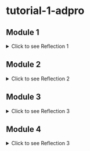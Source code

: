# tutorial-1-adpro

## Module 1
<details>
<summary>Click to see Reflection 1</summary>

### Reflection 1

1. Clean Code Principles Applied:

    - Meaningful Names: All classes, methods, and variables are given descriptive names, making the code self-documenting and easy to understand.
    - Single Responsibility: Each controller method is responsible for a single operation, adhering to the Single Responsibility Principle.
    - Consistent Formatting: The code consistently uses indentation and spacing, enhancing its readability.

2. Secure Coding Practices Implemented:

    - Exception Handling: The application uses IllegalArgumentException to handle invalid arguments, which is a good practice for providing meaningful feedback.
    - Stateless Controllers: The controller is stateless, preventing issues that arise from maintaining state across requests.
    - Business Logic Delegation: Business logic is properly delegated to the service layer, keeping the controller focused on HTTP handling.

3. Best Practices Followed in Spring Boot Development:

    - Dependency Injection: Dependency injection via Spring's @Autowired is used for injecting ProductService into the ProductController.
    - Annotation-Based Configuration: Use of @Controller, @RequestMapping, @GetMapping, and @PostMapping for defining RESTful endpoints is a common and recommended practice.
    - Layered Architecture: Clear separation of concerns among controllers, services, repositories, and models, which promotes maintainability and testability.
    Lombok Usage: Utilization of Lombok annotations (@Getter and @Setter) to reduce boilerplate code in the Product model class.

### Reflection 2
#### 1. Unit Test
After implementing the unit tests for my Spring Boot application, I feel more confident in the robustness of my code. 

To ensure our unit tests are comprehensive enough to verify our program, we focus on the following strategies:

- Code Coverage: Utilizing tools like JaCoCo to measure the percentage of code covered by tests. Aiming for high coverage, such as 80% or above, is generally considered good practice 4.
- Edge Cases: Including tests for edge cases and unexpected inputs to ensure robustness against potential issues 4.
- Readability and Maintenance: Keeping tests simple and readable, using patterns like Arrange-Act-Assert, and avoiding logic in tests to make them maintainable and understandable

100% code coverage may sound ideal, but it doesn't necessarily mean that the code is bug-free. High coverage can indicate that many lines of code have been executed during testing, but it doesn't guarantee that all possible combinations of inputs and states have been tested. 

#### 2. Functional Test

 I've identified some areas where we can improve code cleanliness and maintainability while ensuring that the new code doesn't compromise code quality:

1. Duplication of Setup Procedures:
    - It appears that the new test suite duplicates setup procedures and instance variables from the existing CreateProductFunctionalTest class. This could lead to code redundancy and increase maintenance efforts.
    - To address this, I suggest creating a base test class that encapsulates common setup procedures and variables. Both test suites can then extend this base class, reducing duplication and ensuring consistent setup across tests.

2. Hardcoded Test Data:
   - The use of hardcoded values like "Test Product" and quantity "10" limits the flexibility of our tests and may not cover various scenarios.
   - To enhance test coverage and flexibility, we should consider parameterizing test data or using data providers. This approach allows us to run tests with different inputs without modifying the test logic.

3. Lack of Abstraction:
   - Direct interactions with web elements in the test methods can make tests hard to read and maintain, particularly if the UI changes.
   - To address this issue, I will implement the Page Object Model (POM) pattern. By creating classes that represent pages or components of the web application, we can encapsulate interactions with web elements, making our tests more readable and maintainable.

4. Tightly Coupled Test and Implementation Details:
     - The test suite seems tightly coupled to specific implementation details of the web application, such as element IDs and HTML structure. This could make our tests fragile to UI changes.
     - To mitigate this risk, we should reduce our reliance on specific implementation details by using more stable selectors or relying on text that is less likely to change. Implementing the POM pattern can also help isolate UI changes to specific classes, making updates easier to manage.

By addressing these issues, we can enhance the cleanliness and maintainability of our new functional test suite, ensuring that it remains a valuable asset for verifying the functionality of our application.

Note : Latest html template is on the functional-test branch (Edit: html template already updated on master, module 2)
</details>


## Module 2
<details>
<summary>Click to see Reflection 2 </summary>
### Reflection 1
1. Switched to Constructor Injection

    Original Issue: I used @Autowired on fields in my service classes. This approach isn't ideal because it makes testing harder, allows dependencies to be changed after creation, and makes it less clear what dependencies a class needs.

    Solution: I changed to using constructor injection. This means I now pass dependencies through the constructor, making our code cleaner, easier to test, and ensuring dependencies can't be changed once set. This aligns with recommended practices and improves our code's design.

2. Updated Test Method Access Modifiers

    Original Issue: My test methods were marked as public, which is unnecessary with JUnit 5. JUnit 5 doesn't require test methods to be public, and it's better to use the most restrictive access level that makes sense.

    Solution: I removed the public modifier from all test methods. This change keeps our code simple and follows the principle of using the least restrictive access level needed. It doesn't affect how tests run but makes our code cleaner and follows modern Java practices.

3. Adding more unit test for the code coverage

### Reflection 2

The CI/CD workflows defined in my ci.yml and sonarcloud.yml files effectively fulfill Continuous Integration (CI) by automating the build and test processes on every push and pull request, alongside conducting code quality checks with SonarCloud. This ensures that every change is automatically integrated, tested, and analyzed for quality, aligning with CI principles of maintaining a stable, high-quality codebase. However, for Continuous Deployment (CD), the setup doesn't automatically deploy changes to production after passing all tests and quality checks. To achieve CD, adding steps for automatic deployment post-successful build and tests would be necessary, transitioning from just integrating and testing code to also deploying it seamlessly to live environments.
</details>

## Module 3
<details>
<summary>Click to see Reflection 3</summary>
    
### Reflection
1. Principles Applied
- **Single Responsibility Principle (SRP)**

The SRP dictates that a class should have only one reason to change, focusing on a single component within the program. I believe my code adheres to this principle as I have divided the Controller class into three separate classes based on their respective pages: `CarController`, `HomeController`, and `ProductController`. Additionally, I removed the extension of `ProductController` from `CarController` to ensure that `CarController` focuses solely on Cars. Furthermore, I segregated the repository into `CarRepository` for data related to Cars and `ProductRepository` for Product data. Each controller is handled by its respective service class, maintaining a clear separation of responsibilities.

- **Open/Closed Principle (OCP)**

This principle states that software entities should be open for extension but closed for modification. I applied this principle by modifying the `update` method in `CarRepository`. Instead of setting each attribute, I replaced the object in the list. This approach allows for the easy accommodation of `Car` subclasses or attribute modifications, utilizing `CarRepository` effectively.

- **Liskov Substitution Principle (LSP)**

The LSP asserts that objects of a superclass should be replaceable with objects of its subclasses without altering the correctness of the program, implying that subclasses should behave similarly to their superclass. My code does not implement inheritance in a way that would violate this principle, so I conclude that it adheres to LSP.

- **Interface Segregation Principle (ISP)**

ISP emphasizes breaking down large interfaces into smaller, more specific ones so that implementing classes only need to deal with methods that are relevant to them. My code implements this principle by dividing the interface into `ProductService` and `CarService`, allowing for more focused and manageable interfaces.

- **Dependency Inversion Principle (DIP)**

DIP suggests that classes should depend on abstractions rather than concrete classes. My code follows this principle, with `CarController` and `ProductController` depending on the `CarService` and `ProductService` interfaces, respectively, rather than their implementations.

2. Advantages of Applying SOLID Principles:

- **Improved Maintainability**: The separation of concerns facilitated by SRP makes the code easier to maintain, as each class serves a distinct purpose.
- **Enhanced Readability**: By organizing classes based on their responsibilities, such as `CarController` focusing solely on Car-related operations, the code becomes more intuitive to read and understand.
- **Simplified Testing**: Adhering to SRP and DIP makes it easier to test specific components, such as `CarController`, ensuring dependencies are related only to Cars, which simplifies the testing process.
- **Easier Management**: The application of SOLID principles facilitates easier code management, especially when modifications or updates are necessary, by clearly delineating the logic and responsibilities within the codebase.

3. Challenges of Applying SOLID Principles:

- **Increased Code Complexity**: The application of SOLID principles often leads to the creation of multiple separate files due to the necessity of splitting responsibilities. This segmentation can significantly increase the overall complexity of the codebase.
- **Abundance of Classes and Interfaces**: For each service implementation, there's a corresponding interface service required. This requirement results in a proliferation of classes and interfaces, which can be overwhelming.
- **Difficulty in Understanding**: The increased number of separations and files can make the codebase harder to navigate and understand, especially for those who are not familiar with the principles behind its organization.
- **Longer Development Time**: Adhering to SOLID principles means that developers must consider more than just functionality. This thoroughness, while beneficial for the code's quality and future maintenance, requires additional development time to ensure that all principles are correctly applied.
</details>

## Module 4
<details>
<summary>Click to see Reflection 3</summary>
    
### Reflection
1. Reflection on TDD Flow
I find TDD flow beneficial even though it's challenging for me as a beginner. I still struggle to write tests before implementing classes. However, TDD flow helps me evaluate whether what I'm doing has achieved correctness, maintainability, and a productive workflow. I am forced to constantly check if the tests I create help achieve correctness.

2. Implementation of F.I.R.S.T
I'm not sure if I have fully implemented F.I.R.S.T. because I have not yet achieved 100% line/branch coverage. Therefore, in the future, I need to add tests to achieve this goal.

</details>


